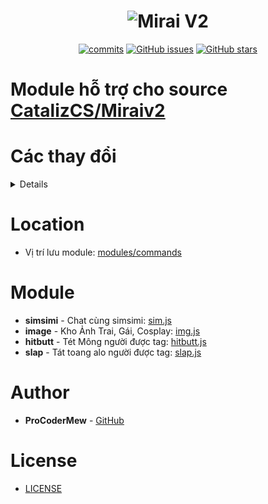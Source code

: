 <h1 align="center">
	<img src="https://i.imgur.com/4sWdkoB.png" alt="Mirai V2">
</h1>

<p align="center">
	<a href="https://github.com/ProCoderMew/Module-Miraiv2/commits" target="_blank"><img alt="commits" src="https://img.shields.io/github/commit-activity/m/ProCoderMew/Module-Miraiv2.svg?label=commit&style=flat-square"></a>
	<a href="https://github.com/ProCoderMew/Module-Miraiv2/issues" target="_blank"><img alt="GitHub issues" src="https://img.shields.io/github/issues/ProCoderMew/Module-Miraiv2"></a>
	<a href="https://github.com/ProCoderMew/Module-Miraiv2/stargazers" target="_blank"><img alt="GitHub stars" src="https://img.shields.io/github/stars/ProCoderMew/Module-Miraiv2"></a>
</p>

# Module hỗ trợ cho source [CatalizCS/Miraiv2](https://github.com/catalizcs/miraiv2)

# Các thay đổi

<details>
<br>
<p>- 1/4/2021: Thêm module sim, img, slap, hitbutt.</p>
<p>- 21/4/2021: Update module img.</p>
<p>- 22/4/2021: Update module sim.</p>
<p>- 23/4/2021: Update module sim.</p>
<p>- 24/4/2021: Update module sim.</p>

</details>

# Location
- Vị trí lưu module: [modules/commands](https://github.com/catalizcs/miraiv2/tree/main/modules/commands)

# Module
- **simsimi** - Chat cùng simsimi: [sim.js](modules/commands/sim.js)
- **image** - Kho Ảnh Trai, Gái, Cosplay: [img.js](modules/commands/img.js)
- **hitbutt** - Tét Mông người được tag: [hitbutt.js](modules/commands/hitbutt.js)
- **slap** - Tát toang alo người được tag: [slap.js](modules/commands/slap.js)

# Author
- **ProCoderMew** - [GitHub](https://github.com/ProCoderMew)

# License

- [LICENSE](LICENSE)
